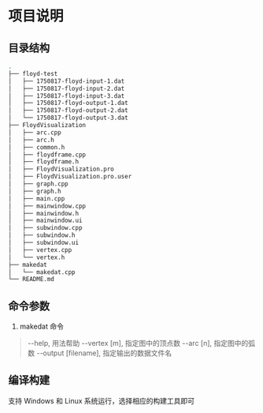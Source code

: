 <!--
 * @Date: 2019-08-31 18:21:03
 * @LastEditors: Aliver
 * @LastEditTime: 2019-08-31 19:31:02
 -->
# 项目说明

## 目录结构

```bash
.
├── floyd-test
│   ├── 1750817-floyd-input-1.dat
│   ├── 1750817-floyd-input-2.dat
│   ├── 1750817-floyd-input-3.dat
│   ├── 1750817-floyd-output-1.dat
│   ├── 1750817-floyd-output-2.dat
│   └── 1750817-floyd-output-3.dat
├── FloydVisualization
│   ├── arc.cpp
│   ├── arc.h
│   ├── common.h
│   ├── floydframe.cpp
│   ├── floydframe.h
│   ├── FloydVisualization.pro
│   ├── FloydVisualization.pro.user
│   ├── graph.cpp
│   ├── graph.h
│   ├── main.cpp
│   ├── mainwindow.cpp
│   ├── mainwindow.h
│   ├── mainwindow.ui
│   ├── subwindow.cpp
│   ├── subwindow.h
│   ├── subwindow.ui
│   ├── vertex.cpp
│   └── vertex.h
├── makedat
│   └── makedat.cpp
└── README.md
```

## 命令参数

1. makedat 命令
> --help, 用法帮助
> --vertex [m], 指定图中的顶点数
> --arc [n], 指定图中的弧数
> --output [filename], 指定输出的数据文件名

## 编译构建

支持 Windows 和 Linux 系统运行，选择相应的构建工具即可